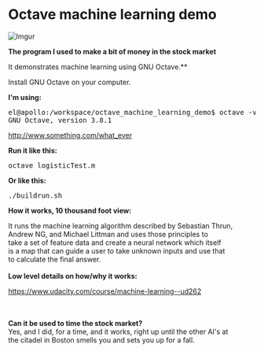 # Octave machine learning demo

![Imgur](http://i.imgur.com/noZtJKf.jpg)

**The program I used to make a bit of money in the stock market**

It demonstrates machine learning using GNU Octave.**


Install GNU Octave on your computer.

<b>I'm using:</b>

<pre>el@apollo:/workspace/octave_machine_learning_demo$ octave -v 
GNU Octave, version 3.8.1
</pre>

http://www.something.com/what_ever

<b>Run it like this:</b>

<pre>octave logisticTest.m
</pre>


<b>Or like this:</b>

<xmp>./buildrun.sh
</xmp>


<b>How it works, 10 thousand foot view:<br></b>

It runs the machine learning algorithm described by Sebastian Thrun,<br>
Andrew NG, and Michael Littman and uses those principles to <br>
take a set of feature data and create a neural network which itself<br>
is a map that can guide a user to take unknown inputs and use that<br>
to calculate the final answer.<br>
<br>
<b>Low level details on how/why it works:</b>
<br>


<a href="https://www.udacity.com/course/machine-learning--ud262">https://www.udacity.com/course/machine-learning--ud262</a>

<br>
<br>
<b>Can it be used to time the stock market?</b><br>
Yes, and I did, for a time, and it works, right up until the other AI's at <br>
the citadel in Boston smells you and sets you up for a fall. 
<br>
<br>






